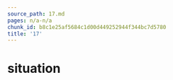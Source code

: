 ```yaml
---
source_path: 17.md
pages: n/a-n/a
chunk_id: b8c1e25af5684c1d00d449252944f344bc7d5780
title: '17'
---
```

# situation

